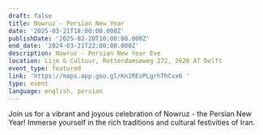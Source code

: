 ```yaml
---
draft: false
title: Nowruz - Persian New Year
date: '2025-03-21T18:00:00.000Z'
publishDate: '2025-02-20T10:00:00.000Z'
end_date: '2024-03-21T22:00:00.000Z'
description: Nowruz - Persian New Year Eve
location: Lijm & Cultuur, Rotterdamseweg 272, 2628 AT Delft
event_type: featured
link: 'https://maps.app.goo.gl/Kn1REoPLgrhThCvx6 '
type: event
language: english, persian
---
```


Join us for a vibrant and joyous celebration of Nowruz - the Persian New Year! Immerse yourself in the rich traditions and cultural festivities of Iran.

<script type="text/javascript" src="https://form.jotform.com/jsform/250505472065351"></script>
